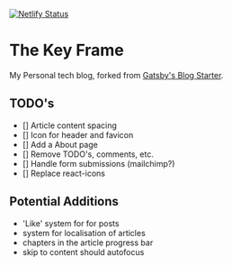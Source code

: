 [![Netlify Status](https://api.netlify.com/api/v1/badges/fa20d50a-d2a8-4938-8ca6-855a04c3f0e6/deploy-status)](https://app.netlify.com/sites/thekeyframe/deploys)

# The Key Frame

My Personal tech blog, forked from [Gatsby's Blog Starter](https://www.gatsbyjs.com/starters/gatsbyjs/gatsby-starter-blog).

## TODO's

- [] Article content spacing
- [] Icon for header and favicon
- [] Add a About page
- [] Remove TODO's, comments, etc.
- [] Handle form submissions (mailchimp?)
- [] Replace react-icons

## Potential Additions

- 'Like' system for for posts
- system for localisation of articles
- chapters in the article progress bar
- skip to content should autofocus
